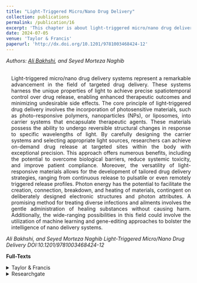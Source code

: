 ```yaml
---
title: "Light-Triggered Micro/Nano Drug Delivery"
collection: publications
permalink: /publication/16
excerpt: 'This chapter is about light-triggered micro/nano drug delivery.'
date: 2024-07-05
venue: 'Taylor & Francis'
paperurl: 'http://dx.doi.org/10.1201/9781003468424-12'
---
```

<address class="author">Authors: <a rel="author" href="https://bakhshiali.github.io">Ali Bakhshi</a>, and Seyed Morteza Naghib
</address><br>

<p align="justify" style="padding-left: 1em">
Light-triggered micro/nano drug delivery systems represent a remarkable advancement in the field of targeted drug delivery. 
  These systems harness the unique properties of light to achieve precise spatiotemporal control over drug release, enabling 
  enhanced therapeutic outcomes and minimizing undesirable side effects. The core principle of light-triggered drug delivery 
  involves the incorporation of photosensitive materials, such as photo-responsive polymers, nanoparticles (NPs), or liposomes, 
  into carrier systems that encapsulate therapeutic agents. These materials possess the ability to undergo reversible structural 
  changes in response to specific wavelengths of light. By carefully designing the carrier systems and selecting appropriate 
  light sources, researchers can achieve on-demand drug release at targeted sites within the body with exceptional precision. 
  This approach offers numerous benefits, including the potential to overcome biological barriers, reduce systemic toxicity, 
  and improve patient compliance. Moreover, the versatility of light-responsive materials allows for the development of 
  tailored drug delivery strategies, ranging from continuous release to pulsatile or even remotely triggered release profiles. 
  Photon energy has the potential to facilitate the creation, connection, breakdown, and heating of materials, contingent on 
  deliberately designed electronic structures and photon attributes. A promising method for treating diverse infections and 
  ailments involves the gentle administration of healing substances without causing harm. Additionally, the wide-ranging 
  possibilities in this field could involve the utilization of machine learning and gene-editing approaches to bolster the 
  intelligence of nano delivery systems.
</p>
<cite> Ali Bakhshi, and Seyed Morteza Naghib
Light-Triggered Micro/Nano Drug Delivery
DOI:10.1201/9781003468424-12
</cite>

<b>Full-Texts</b>
<details>
<summary>Taylor & Francis</summary>
  <a href="http://dx.doi.org/10.1201/9781003468424-12"> http://dx.doi.org/10.1201/9781003468424-12 </a>
</details>
<details>
<summary>Researchgate</summary>
  <a href="https://www.researchgate.net/publication/382035435_Light-Triggered_MicroNano_Drug_Delivery"> https://www.researchgate.net/publication/382035435_Light-Triggered_MicroNano_Drug_Delivery </a>
</details>
